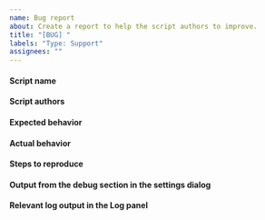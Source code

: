 ```yaml
---
name: Bug report
about: Create a report to help the script authors to improve.
title: "[BUG] "
labels: "Type: Support"
assignees: ""
---
```


<!--
If you are able to open the application the best way gather all needed
information and post questions, feature requests or issues is to use
the issue assistant in the "Help menu"!

The menu entry is named "Post questions, feature requests or issues".

Please mention the name and author(s) of the script, so they are able to respond.
Don't forget to use the `@` symbol in-front of the names, like `@pbek`, so they get notified!
You will find the authors in the *Script repository*.
-->

#### Script name

#### Script authors

#### Expected behavior

#### Actual behavior

#### Steps to reproduce

#### Output from the debug section in the settings dialog

#### Relevant log output in the Log panel

<!-- You have to enable the Log panel in the Windows menu! -->
<!-- Please also enable debug output in the options of panel. -->
<!-- Alternatively you can also turn on a log file in the settings. -->
